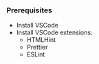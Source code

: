 ### Prerequisites

- Install VSCode
- Install VSCode extensions:
  - HTMLHint
  - Prettier
  - ESLint
